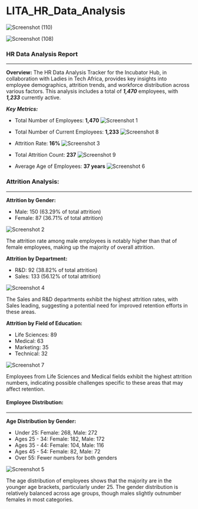 # LITA_HR_Data_Analysis

![Screenshot (110)](https://github.com/user-attachments/assets/dfba7d3b-2101-4121-8101-8ab9e4b29456)

![Screenshot (108)](https://github.com/user-attachments/assets/7ef37a0f-08b9-4e9e-8363-9bda39d8318a)


### HR Data Analysis Report
-----
**Overview:** The HR Data Analysis Tracker for the Incubator Hub, in collaboration with Ladies in Tech Africa, provides key insights into employee demographics, attrition trends, and workforce distribution across various factors. This analysis includes a total of _**1,470**_ employees, with _**1,233**_ currently active.

_**Key Metrics:**_
- Total Number of Employees: **1,470** ![Screenshot 1](https://github.com/user-attachments/assets/d5186ff6-7f04-4e88-805d-555f71d16c9d)

- Total Number of Current Employees: **1,233** ![Screenshot 8](https://github.com/user-attachments/assets/8583f38c-41da-4f4a-805d-5581ce08b761)

- Attrition Rate: **16%** ![Screenshot 3](https://github.com/user-attachments/assets/4f64d481-c5e4-4a30-a6ce-39f3932494d3)

- Total Attrition Count: **237** ![Screenshot 9](https://github.com/user-attachments/assets/24d0ef22-8454-4d74-aea5-186b9c9ad61a)

- Average Age of Employees: **37 years** ![Screenshot 6](https://github.com/user-attachments/assets/c416bac1-209c-4700-b524-e08954054dea)


### Attrition Analysis:
----
**Attrition by Gender:**
- Male: 150 (63.29% of total attrition) 
- Female: 87 (36.71% of total attrition)
  
![Screenshot 2](https://github.com/user-attachments/assets/78d5e7e5-0303-4858-b60f-4c0b5433131d)

The attrition rate among male employees is notably higher than that of female employees, making up the majority of overall attrition.

**Attrition by Department:**
- R&D: 92 (38.82% of total attrition)
- Sales: 133 (56.12% of total attrition)
  
![Screenshot 4](https://github.com/user-attachments/assets/bb924bf5-8635-48c5-b87c-69085bbdc6b4)

The Sales and R&D departments exhibit the highest attrition rates, with Sales leading, suggesting a potential need for improved retention efforts in these areas.

**Attrition by Field of Education:**
- Life Sciences: 89
- Medical: 63
- Marketing: 35
- Technical: 32
  
![Screenshot 7](https://github.com/user-attachments/assets/800324f0-7ad3-4d0f-8585-b58f8b78b5b2)

Employees from Life Sciences and Medical fields exhibit the highest attrition numbers, indicating possible challenges specific to these areas that may affect retention.

#### Employee Distribution:
----
**Age Distribution by Gender:**
- Under 25: Female: 268, Male: 272
- Ages 25 - 34: Female: 182, Male: 172
- Ages 35 - 44: Female: 104, Male: 116
- Ages 45 - 54: Female: 82, Male: 72
- Over 55: Fewer numbers for both genders
  
![Screenshot 5](https://github.com/user-attachments/assets/599ad388-a340-4f2f-8f84-65574149e2a1)

The age distribution of employees shows that the majority are in the younger age brackets, particularly under 25. The gender distribution is relatively balanced across age groups, though males slightly outnumber females in most categories.





















